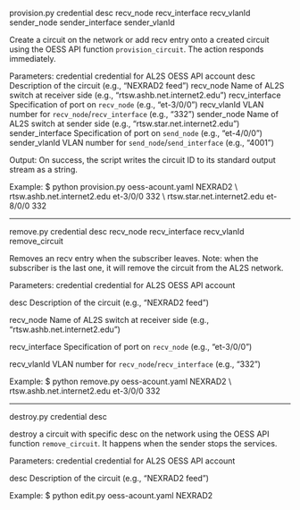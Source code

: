 provision.py credential desc recv_node recv_interface recv_vlanId sender_node sender_interface sender_vlanId

Create a circuit on the network or add recv entry onto a created circuit using the OESS API function `provision_circuit`. The action responds immediately.

Parameters:
credential
credential for AL2S OESS API account
desc
Description of the circuit (e.g., “NEXRAD2 feed”)
recv_node
Name of AL2S switch at receiver side (e.g., “rtsw.ashb.net.internet2.edu”)
recv_interface
Specification of port on `recv_node` (e.g., “et-3/0/0”)
recv_vlanId
VLAN number for `recv_node`/`recv_interface` (e.g., “332”)
sender_node
Name of AL2S switch at sender side (e.g., “rtsw.star.net.internet2.edu”)
sender_interface
Specification of port on `send_node` (e.g., “et-4/0/0”)
sender_vlanId
VLAN number for `send_node`/`send_interface` (e.g., “4001”)

Output:
On success, the script writes the circuit ID to its standard output stream as a string.

Example:
$ python provision.py oess-acount.yaml NEXRAD2 \ rtsw.ashb.net.internet2.edu et-3/0/0 332 \ rtsw.star.net.internet2.edu et-8/0/0 332

__________________________________________________________________________

remove.py credential desc recv_node recv_interface recv_vlanId
remove_circuit

Removes an recv entry when the subscriber leaves.
Note: when the subscriber is the last one, it will remove the circuit from the AL2S network.


Parameters:
credential
credential for AL2S OESS API account

desc
Description of the circuit (e.g., “NEXRAD2 feed”)

recv_node
Name of AL2S switch at receiver side (e.g., “rtsw.ashb.net.internet2.edu”)

recv_interface
Specification of port on `recv_node` (e.g., “et-3/0/0”)

recv_vlanId
VLAN number for `recv_node`/`recv_interface` (e.g., “332”)

Example:
$ python remove.py oess-acount.yaml NEXRAD2 \ rtsw.ashb.net.internet2.edu et-3/0/0 332
__________________________________________________________________________



destroy.py credential desc

destroy a circuit with specific desc on the network using the OESS API function `remove_circuit`. It happens when the sender stops the services.

Parameters:
credential
credential for AL2S OESS API account

desc
Description of the circuit (e.g., “NEXRAD2 feed”)

Example:
$ python edit.py oess-acount.yaml NEXRAD2
